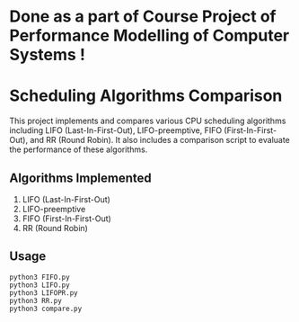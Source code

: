 # Done as a part of Course Project of  Performance Modelling of Computer Systems !
# Scheduling Algorithms Comparison

This project implements and compares various CPU scheduling algorithms including LIFO (Last-In-First-Out), LIFO-preemptive, FIFO (First-In-First-Out), and RR (Round Robin). It also includes a comparison script to evaluate the performance of these algorithms.

## Algorithms Implemented

1. LIFO (Last-In-First-Out)
2. LIFO-preemptive
3. FIFO (First-In-First-Out)
4. RR (Round Robin)

## Usage 
```
python3 FIFO.py
python3 LIFO.py
python3 LIFOPR.py
python3 RR.py
python3 compare.py
```

